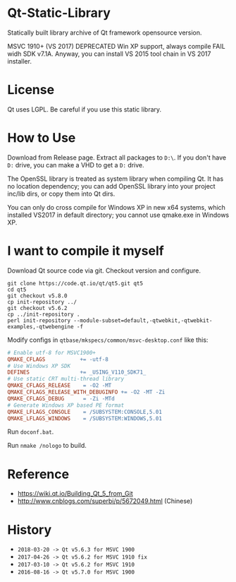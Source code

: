 ﻿# Qt-Static-Library

Statically built library archive of Qt framework opensource version.

MSVC 1910+ (VS 2017) DEPRECATED Win XP support, always compile FAIL widh SDK v7.1A.
Anyway, you can install VS 2015 tool chain in VS 2017 installer.

License
===
Qt uses LGPL. Be careful if you use this static library.

How to Use
===
Download from Release page. Extract all packages to `D:\`.
If you don't have `D:` drive, you can make a VHD to get a `D:` drive.

The OpenSSL library is treated as system library when compiling Qt.
It has no location dependency; you can add OpenSSL library into your project inc/lib dirs, or copy them into Qt dirs.

You can only do cross compile for Windows XP in new x64 systems, which installed VS2017 in default directory; you cannot use qmake.exe in Windows XP.


I want to compile it myself
===

Download Qt source code via git. Checkout version and configure.
```shell
git clone https://code.qt.io/qt/qt5.git qt5
cd qt5
git checkout v5.8.0
cp init-repository ../
git checkout v5.6.2
cp ../init-repository .
perl init-repository --module-subset=default,-qtwebkit,-qtwebkit-examples,-qtwebengine -f
```

Modify configs in `qtbase/mkspecs/common/msvc-desktop.conf` like this:
```Makefile
# Enable utf-8 for MSVC1900+
QMAKE_CFLAGS           += -utf-8
# Use Windows XP SDK
DEFINES                += _USING_V110_SDK71_
# Use static CRT multi-thread library
QMAKE_CFLAGS_RELEASE    = -O2 -MT
QMAKE_CFLAGS_RELEASE_WITH_DEBUGINFO += -O2 -MT -Zi
QMAKE_CFLAGS_DEBUG      = -Zi -MTd
# Generate Windows XP based PE format
QMAKE_LFLAGS_CONSOLE    = /SUBSYSTEM:CONSOLE,5.01
QMAKE_LFLAGS_WINDOWS    = /SUBSYSTEM:WINDOWS,5.01
```

Run `doconf.bat`.

Run `nmake /nologo` to build.

Reference
===
* https://wiki.qt.io/Building_Qt_5_from_Git
* http://www.cnblogs.com/superbi/p/5672049.html (Chinese)

History
===
* `2018-03-20 -> Qt v5.6.3 for MSVC 1900`
* `2017-04-26 -> Qt v5.6.2 for MSVC 1910 fix`
* `2017-03-10 -> Qt v5.6.2 for MSVC 1910`
* `2016-08-16 -> Qt v5.7.0 for MSVC 1900`

